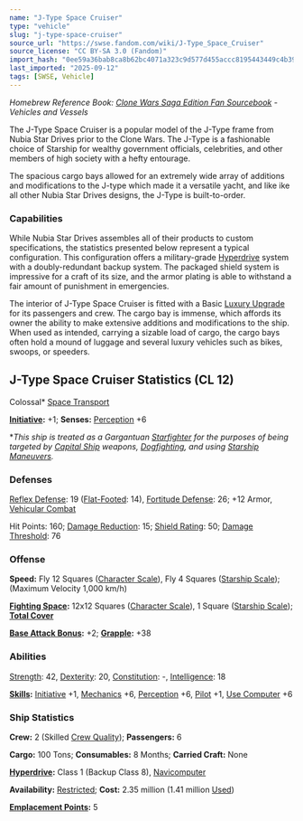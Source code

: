 ```yaml
---
name: "J-Type Space Cruiser"
type: "vehicle"
slug: "j-type-space-cruiser"
source_url: "https://swse.fandom.com/wiki/J-Type_Space_Cruiser"
source_license: "CC BY-SA 3.0 (Fandom)"
import_hash: "0ee59a36bab8ca8b62bc4071a323c9d577d455accc8195443449c4b39ed7a3cb"
last_imported: "2025-09-12"
tags: [SWSE, Vehicle]
---
```

*Homebrew Reference Book: [Clone Wars Saga Edition Fan Sourcebook](https://swse.fandom.com/wiki/Clone_Wars_Saga_Edition_Fan_Sourcebook) - Vehicles and Vessels*

The J-Type Space Cruiser is a popular model of the J-Type frame from Nubia Star Drives prior to the Clone Wars. The J-Type is a fashionable choice of Starship for wealthy government officials, celebrities, and other members of high society with a hefty entourage.

The spacious cargo bays allowed for an extremely wide array of additions and modifications to the J-type which made it a versatile yacht, and like ike all other Nubia Star Drives designs, the J-Type is built-to-order.

### Capabilities
While Nubia Star Drives assembles all of their products to custom specifications, the statistics presented below represent a typical configuration. This configuration offers a military-grade [Hyperdrive](https://swse.fandom.com/wiki/Hyperdrive) system with a doubly-redundant backup system. The packaged shield system is impressive for a craft of its size, and the armor plating is able to withstand a fair amount of punishment in emergencies.

The interior of J-Type Space Cruiser is fitted with a Basic [Luxury Upgrade](https://swse.fandom.com/wiki/Luxury_Upgrade) for its passengers and crew. The cargo bay is immense, which affords its owner the ability to make extensive additions and modifications to the ship. When used as intended, carrying a sizable load of cargo, the cargo bays often hold a mound of luggage and several luxury vehicles such as bikes, swoops, or speeders.
## J-Type Space Cruiser Statistics (CL 12)
Colossal* [Space Transport](https://swse.fandom.com/wiki/Space_Transport)

**[Initiative](https://swse.fandom.com/wiki/Initiative):** +1; **Senses:** [Perception](https://swse.fandom.com/wiki/Perception) +6

**This ship is treated as a Gargantuan [Starfighter](https://swse.fandom.com/wiki/Starfighter) for the purposes of being targeted by [Capital Ship](https://swse.fandom.com/wiki/Capital_Ship) weapons, [Dogfighting](https://swse.fandom.com/wiki/Dogfighting), and using [Starship Maneuvers](https://swse.fandom.com/wiki/Starship_Maneuvers).*
### Defenses
[Reflex Defense](https://swse.fandom.com/wiki/Reflex_Defense_(Vehicles)): 19 ([Flat-Footed](https://swse.fandom.com/wiki/Flat-Footed): 14), [Fortitude Defense](https://swse.fandom.com/wiki/Fortitude_Defense_(Vehicles)): 26; +12 Armor, [Vehicular Combat](https://swse.fandom.com/wiki/Vehicular_Combat)

Hit Points: 160; [Damage Reduction](https://swse.fandom.com/wiki/Damage_Reduction): 15; [Shield Rating](https://swse.fandom.com/wiki/Shield_Rating): 50; [Damage Threshold](https://swse.fandom.com/wiki/Damage_Threshold_(Vehicles)): 76
### Offense
**Speed:** Fly 12 Squares ([Character Scale](https://swse.fandom.com/wiki/Character_Scale)), Fly 4 Squares ([Starship Scale](https://swse.fandom.com/wiki/Starship_Scale)); (Maximum Velocity 1,000 km/h)

**[Fighting Space](https://swse.fandom.com/wiki/Fighting_Space):** 12x12 Squares ([Character Scale](https://swse.fandom.com/wiki/Character_Scale)), 1 Square ([Starship Scale](https://swse.fandom.com/wiki/Starship_Scale)); **[Total Cover](https://swse.fandom.com/wiki/Total_Cover)**

**[Base Attack Bonus](https://swse.fandom.com/wiki/Base_Attack_Bonus):** +2; **[Grapple](https://swse.fandom.com/wiki/Grapple):** +38
### Abilities
[Strength](https://swse.fandom.com/wiki/Strength): 42, [Dexterity](https://swse.fandom.com/wiki/Dexterity): 20, [Constitution](https://swse.fandom.com/wiki/Constitution): -, [Intelligence](https://swse.fandom.com/wiki/Intelligence): 18

**[Skills](https://swse.fandom.com/wiki/Skills):** [Initiative](https://swse.fandom.com/wiki/Initiative) +1, [Mechanics](https://swse.fandom.com/wiki/Mechanics) +6, [Perception](https://swse.fandom.com/wiki/Perception) +6, [Pilot](https://swse.fandom.com/wiki/Pilot) +1, [Use Computer](https://swse.fandom.com/wiki/Use_Computer) +6
### Ship Statistics
**Crew:** 2 (Skilled [Crew Quality](https://swse.fandom.com/wiki/Crew_Quality)); **Passengers:** 6

**Cargo:** 100 Tons; **Consumables:** 8 Months; **Carried Craft:** None

**[Hyperdrive](https://swse.fandom.com/wiki/Hyperdrive):** Class 1 (Backup Class 8), [Navicomputer](https://swse.fandom.com/wiki/Navicomputer)

**Availability:** [Restricted](https://swse.fandom.com/wiki/Restricted); **Cost:** 2.35 million (1.41 million [Used](https://swse.fandom.com/wiki/Used))

**[Emplacement Points](https://swse.fandom.com/wiki/Emplacement_Points):** 5